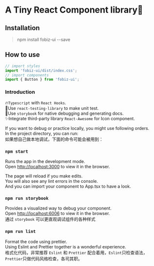 # A Tiny React Component library🛴

## Installation

>npm install fobiz-ui --save

## How to use
```javascript
// import styles
import 'fobiz-ui/dist/index.css';
// import components
import { Button } from 'fobiz-ui';
```

### Introduction
🔥`Typescript` with `React Hooks`.\
🤳Use `react-testing-library` to make unit test.\
🎁Use `storybook` for native debugging and generating docs.\
✨Integrate third-party library `React-Awesome` for Icon component.

If you want to debug or practice locally, you might use following orders.\
In the project directory, you can run:\
如果想自己做本地调试，下面的命令可能会被用到：

### `npm start`

Runs the app in the development mode.\
Open [http://localhost:3000](http://localhost:3000) to view it in the browser.

The page will reload if you make edits.\
You will also see any lint errors in the console.\
And you can import your component to App.tsx to have a look. 
### `npm run storybook`

Provides a visualized way to debug your component.\
Open [http://localhost:6006](http://localhost:6006) to view it in the browser.\
通过 `storybook` 可以更直观调试组件的各种样式

### `npm run lint`

Format the code using prettier.\
Using Eslint and Prettier together is a wonderful experience.\
格式化代码，非常推荐 `Eslint` 和 `Prettier` 配合着用，`Eslint`只检查语法，\
`Prettier`只做代码风格检查，各司其职。
